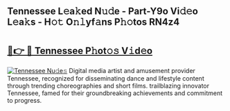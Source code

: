 ## Tennessee L𝚎a𝚔ed N𝚞𝚍e - Part-Y9o Vi𝚍𝚎o L𝚎a𝚔s - H𝚘𝚝 O𝚗𝚕yf𝚊ns P𝚑𝚘tos RN4z4

# <h2><a href="http://kf31gye.oniu.top/?m=Tennessee">🔗👉 🔴 Tennessee P𝚑ot𝚘𝚜 V𝚒d𝚎o</a></h2>

[![Tennessee Nu𝚍e𝚜](https://i.imgur.com/0qMVB7G.gif)](http://kf31gye.oniu.top/?m=Tennessee)
Digital media artist and amusement provider Tennessee, recognized for disseminating dance and lifestyle content through trending choreographies and short films. trailblazing innovator Tennessee, famed for their groundbreaking achievements and commitment to progress.  
